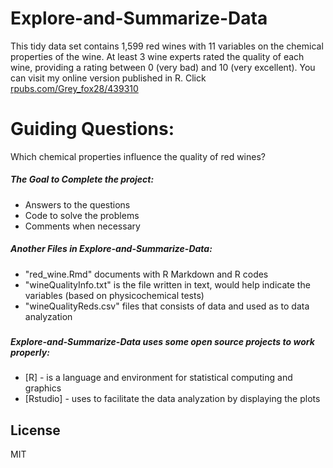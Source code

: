 # Explore-and-Summarize-Data

This tidy data set contains 1,599 red wines with 11 variables on the chemical properties of the wine. 
At least 3 wine experts rated the quality of each wine, providing a rating between 0 (very bad) and 10 (very excellent).
You can visit my online version published in R. Click <a href="rpubs.com/Grey_fox28/439310
">rpubs.com/Grey_fox28/439310
</a>



# Guiding Questions:

Which chemical properties influence the quality of red wines?

##### The Goal to Complete the project:
  
  - Answers to the questions
  - Code to solve the problems 
  - Comments when necessary

##### Another Files in Explore-and-Summarize-Data:

  - "red_wine.Rmd" documents with R Markdown and R codes 
  - "wineQualityInfo.txt" is the file written in text, would help indicate the variables (based on physicochemical tests) 
  - "wineQualityReds.csv" files that consists of data and used as to data analyzation
### 

##### Explore-and-Summarize-Data uses some open source projects to work properly:

* [R] -  is a language and environment for statistical computing and graphics
* [Rstudio] - uses to facilitate the data analyzation by displaying the plots

License
----
MIT
